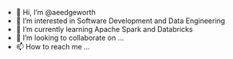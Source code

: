 - 👋 Hi, I’m @aeedgeworth
- 👀 I’m interested in Software Development and Data Engineering
- 🌱 I’m currently learning Apache Spark and Databricks
- 💞️ I’m looking to collaborate on ...
- 📫 How to reach me ...

<!---
aeedgeworth/aeedgeworth is a ✨ special ✨ repository because its `README.md` (this file) appears on your GitHub profile.
You can click the Preview link to take a look at your changes.
--->
